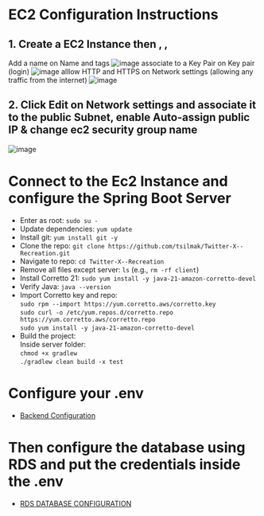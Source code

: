 # EC2 Configuration Instructions

## 1. Create a EC2 Instance then , , 
Add a name on Name and tags 
![image](https://github.com/user-attachments/assets/fec3d966-eae9-47bc-9cb5-002854ca4202)
associate to a Key Pair on Key pair (login) 
![image](https://github.com/user-attachments/assets/9d0e6073-d88f-479c-8dd1-b976f7394aa9)
alllow HTTP and HTTPS on Network settings (allowing any traffic from the internet)
![image](https://github.com/user-attachments/assets/5adf5826-f39c-48bd-a9ad-8001fcd25730)

## 2. Click Edit on Network settings and associate it to the public Subnet, enable Auto-assign public IP & change ec2 security group name 

![image](https://github.com/user-attachments/assets/9ed3638d-7765-4502-acc1-1bae8fa7db83)


# Connect to the Ec2 Instance and configure the Spring Boot Server
- Enter as root: `sudo su -`
- Update dependencies: `yum update`
- Install git: `yum install git -y`
- Clone the repo: `git clone https://github.com/tsilmak/Twitter-X--Recreation.git`
- Navigate to repo: `cd Twitter-X--Recreation`
- Remove all files except server: `ls` (e.g., `rm -rf client`)
- Install Corretto 21: `sudo yum install -y java-21-amazon-corretto-devel`
- Verify Java: `java --version`
- Import Corretto key and repo:  
  `sudo rpm --import https://yum.corretto.aws/corretto.key`  
  `sudo curl -o /etc/yum.repos.d/corretto.repo https://yum.corretto.aws/corretto.repo`  
  `sudo yum install -y java-21-amazon-corretto-devel`
- Build the project:  
  Inside server folder:  
  `chmod +x gradlew`  
  `./gradlew clean build -x test`
  
# Configure your .env
- [Backend Configuration](../server/README.md)

# Then configure the database using RDS and put the credentials inside the .env
- [RDS DATABASE CONFIGURATION](./rds.md)


